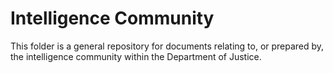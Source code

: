 # Intelligence Community

This folder is a general repository for documents relating to, or prepared by, the intelligence community within the Department of Justice.
